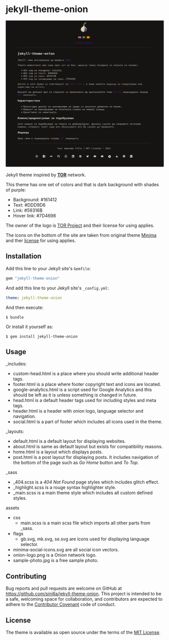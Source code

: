 # jekyll-theme-onion

![Screenshot](/screenshot.png?raw=true "Screenshot")

Jekyll theme inspired by [**TOR**](https://en.wikipedia.org/wiki/Tor_(network)) network.

This theme has one set of colors and that is dark background with shades of purple:
- Background: #161412
- Text: #DDD9D6
- Link: #59316B
- Hover link: #7D4698

The owner of the logo is [TOR Project](https://www.torproject.org/about/trademark/) and their license for using applies.

The icons on the bottom of the site are taken from original theme [Minima](https://github.com/jekyll/minima) and ther [license](https://en.wikipedia.org/wiki/MIT_License) for using applies.


## Installation

Add this line to your Jekyll site's `Gemfile`:

```ruby
gem "jekyll-theme-onion"
```

And add this line to your Jekyll site's `_config.yml`:

```yaml
theme: jekyll-theme-onion
```

And then execute:

    $ bundle

Or install it yourself as:

    $ gem install jekyll-theme-onion

## Usage

_includes:
- custom-head.html is a place where you should write additional header tags.
- footer.html is a place where footer copyright text and icons are located.
- google-analytics.html is a script used for Google Analytics and this should be left as it is unless something is changed in future.
- head.html is a default header tags used for including styles and meta tags.
- header.html is a header with onion logo, language selector and navigation.
- social.html is a part of footer which includes all icons used in the theme.

_layouts:
- default.html is a default layout for displaying websites.
- about.html is same as default layout but exists for compatibility reasons.
- home.html is a layout which displays posts.
- post.html is a post layout for displaying posts. It includes navigation of the bottom of the page such as *Go Home* button and *To Top*. 

_sass
- _404.scss is a *404 Not Found* page styles which includes glitch effect.
- _highlight.scss is a rouge syntax highlighter style.
- _main.scss is a main theme style which includes all custom defined styles.

assets
- css
  - main.scss is a main scss file which imports all other parts from _sass.
- flags
  - gb.svg, mk.svg, se.svg are icons used for displaying language selector.
- minima-social-icons.svg are all social icon vectors.
- onion-logo.png is a Onion network logo.
- sample-photo.jpg is a free sample photo.

## Contributing

Bug reports and pull requests are welcome on GitHub at https://github.com/sini6a/jekyll-theme-onion. This project is intended to be a safe, welcoming space for collaboration, and contributors are expected to adhere to the [Contributor Covenant](http://contributor-covenant.org) code of conduct.

## License

The theme is available as open source under the terms of the [MIT License](https://opensource.org/licenses/MIT).


